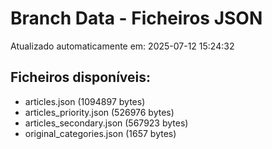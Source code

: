 # Branch Data - Ficheiros JSON
Atualizado automaticamente em: 2025-07-12 15:24:32

## Ficheiros disponíveis:
- articles.json (1094897 bytes)
- articles_priority.json (526976 bytes)
- articles_secondary.json (567923 bytes)
- original_categories.json (1657 bytes)
